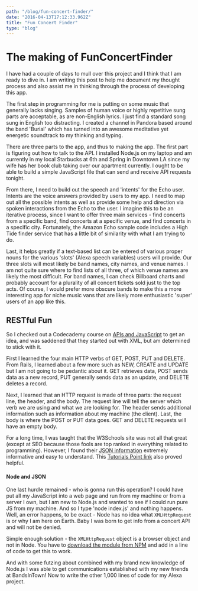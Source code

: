 ```yaml
---
path: "/blog/fun-concert-finder/"
date: "2016-04-13T17:12:33.962Z"
title: "Fun Concert Finder"
type: "blog"
---
```


# The making of FunConcertFinder
I have had a couple of days to mull over this project and I think that I am ready to dive in. I am writing this post to help me document my thought process and also assist me in thinking through the process of developing this app.

The first step in programming for me is putting on some music that generally lacks singing. Samples of human voice or highly repetitive sung parts are acceptable, as are non-English lyrics. I just find a standard song sung in English too distracting. I created a channel in Pandora based around the band 'Burial' which has turned into an awesome meditative yet energetic soundtrack to my thinking and typing.

There are three parts to the app, and thus to making the app. The first part is figuring out how to talk to the API. I installed Node.js on my laptop and am currently in my local Starbucks at 6th and Spring in Downtown LA since my wife has her book club taking over our apartment currently. I ought to be able to build a simple JavaScript file that can send and receive API requests tonight.

From there, I need to build out the speech and 'intents' for the Echo user. Intents are the voice answers provided by users to my app. I need to map out all the possible intents as well as provide some help and direction via spoken interactions from the Echo to the user. I imagine this to be an iterative process, since I want to offer three main services - find concerts from a specific band, find concerts at a specific venue, and find concerts in a specific city. Fortunately, the Amazon Echo sample code includes a High Tide finder service that has a little bit of similarity with what I am trying to do.

Last, it helps greatly if a text-based list can be entered of various proper nouns for the various 'slots' (Alexa speech variables) users will provide. Our three slots will most likely be band names, city names, and venue names. I am not quite sure where to find lists of all three, of which venue names are likely the most difficult. For band names, I can check Billboard charts and probably account for a plurality of all concert tickets sold just to the top acts. Of course, I would prefer more obscure bands to make this a more interesting app for niche music vans that are likely more enthusiastic 'super' users of an app like this.

## RESTful Fun
So I checked out a Codecademy course on [APIs and JavaScript](https://www.codecademy.com/courses/javascript-beginner-en-EID4t/1) to get an idea, and was saddened that they started out with XML, but am determined to stick with it.

First I learned the four main HTTP verbs of GET, POST, PUT and DELETE. From Rails, I learned about a few more such as NEW, CREATE and UPDATE but I am not going to be pedantic about it. GET retrieves data, POST sends data as a new record, PUT generally sends data as an update, and DELETE deletes a record.

Next, I learned that an HTTP request is made of three parts: the request line, the header, and the body. The request line will tell the server which verb we are using and what we are looking for. The header sends additional information such as information about my machine (the client). Last, the body is where the POST or PUT data goes. GET and DELETE requests will have an empty body.

For a long time, I was taught that the W3Schools site was not all that great (except at SEO because those fools are top ranked in everything related to programming). However, I found their [JSON information](http://www.w3schools.com/json/json_http.asp) extremely informative and easy to understand. This [Tutorials Point link](http://www.tutorialspoint.com/json/json_ajax_example.htm) also proved helpful.

#### Node and JSON
One last hurdle remained - who is gonna run this operation? I could have put all my JavaScript into a web page and run from my machine or from a server I own, but I am new to Node.js and wanted to see if I could run pure JS from my machine. And so I type 'node index.js' and nothing happens. Well, an error happens, to be exact - Node has no idea what `XMLHttpRequest` is or why I am here on Earth. Baby I was born to get info from a concert API and will not be denied.

Simple enough solution - the `XMLHttpRequest` object is a browser object and not in Node. You have to [download the module from NPM](https://www.npmjs.com/package/xmlhttprequest) and add in a line of code to get this to work.

And with some futzing about combined with my brand new knowledge of Node.js I was able to get communications established with my new friends at BandsInTown! Now to write the other 1,000 lines of code for my Alexa project.
